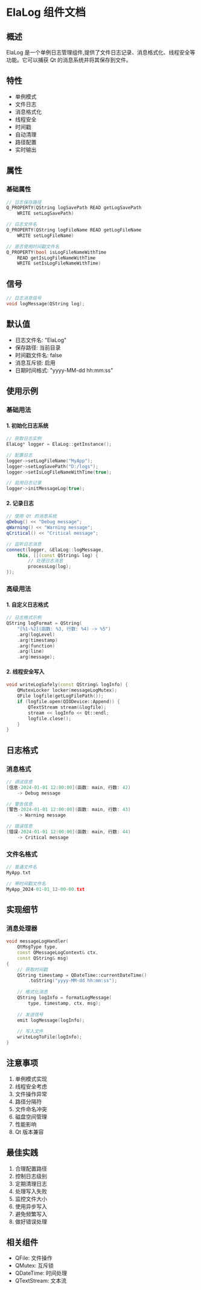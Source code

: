 # ElaLog 组件文档

## 概述
ElaLog 是一个单例日志管理组件,提供了文件日志记录、消息格式化、线程安全等功能。它可以捕获 Qt 的消息系统并将其保存到文件。

## 特性
- 单例模式
- 文件日志
- 消息格式化
- 线程安全
- 时间戳
- 自动清理
- 路径配置
- 实时输出

## 属性

### 基础属性
```cpp
// 日志保存路径
Q_PROPERTY(QString logSavePath READ getLogSavePath 
    WRITE setLogSavePath)

// 日志文件名
Q_PROPERTY(QString logFileName READ getLogFileName 
    WRITE setLogFileName)

// 是否使用时间戳文件名
Q_PROPERTY(bool isLogFileNameWithTime 
    READ getIsLogFileNameWithTime 
    WRITE setIsLogFileNameWithTime)
```

## 信号
```cpp
// 日志消息信号
void logMessage(QString log);
```

## 默认值
- 日志文件名: "ElaLog"
- 保存路径: 当前目录
- 时间戳文件名: false
- 消息互斥锁: 启用
- 日期时间格式: "yyyy-MM-dd hh:mm:ss"

## 使用示例

### 基础用法

#### 1. 初始化日志系统
```cpp
// 获取日志实例
ElaLog* logger = ElaLog::getInstance();

// 配置日志
logger->setLogFileName("MyApp");
logger->setLogSavePath("D:/logs");
logger->setIsLogFileNameWithTime(true);

// 启用日志记录
logger->initMessageLog(true);
```

#### 2. 记录日志
```cpp
// 使用 Qt 的消息系统
qDebug() << "Debug message";
qWarning() << "Warning message";
qCritical() << "Critical message";

// 监听日志消息
connect(logger, &ElaLog::logMessage, 
    this, [](const QString& log) {
        // 处理日志消息
        processLog(log);
});
```

### 高级用法

#### 1. 自定义日志格式
```cpp
// 日志格式示例
QString logFormat = QString(
    "[%1-%2](函数: %3, 行数: %4) -> %5")
    .arg(logLevel)
    .arg(timestamp)
    .arg(function)
    .arg(line)
    .arg(message);
```

#### 2. 线程安全写入
```cpp
void writeLogSafely(const QString& logInfo) {
    QMutexLocker locker(messageLogMutex);
    QFile logfile(getLogFilePath());
    if (logfile.open(QIODevice::Append)) {
        QTextStream stream(&logfile);
        stream << logInfo << Qt::endl;
        logfile.close();
    }
}
```

## 日志格式

### 消息格式
```cpp
// 调试信息
[信息-2024-01-01 12:00:00](函数: main, 行数: 42) 
    -> Debug message

// 警告信息
[警告-2024-01-01 12:00:00](函数: main, 行数: 43) 
    -> Warning message

// 错误信息
[错误-2024-01-01 12:00:00](函数: main, 行数: 44) 
    -> Critical message
```

### 文件名格式
```cpp
// 普通文件名
MyApp.txt

// 带时间戳文件名
MyApp_2024-01-01_12-00-00.txt
```

## 实现细节

### 消息处理器
```cpp
void messageLogHandler(
    QtMsgType type, 
    const QMessageLogContext& ctx, 
    const QString& msg) 
{
    // 获取时间戳
    QString timestamp = QDateTime::currentDateTime()
        .toString("yyyy-MM-dd hh:mm:ss");
    
    // 格式化消息
    QString logInfo = formatLogMessage(
        type, timestamp, ctx, msg);
    
    // 发送信号
    emit logMessage(logInfo);
    
    // 写入文件
    writeLogToFile(logInfo);
}
```

## 注意事项
1. 单例模式实现
2. 线程安全考虑
3. 文件操作异常
4. 路径分隔符
5. 文件命名冲突
6. 磁盘空间管理
7. 性能影响
8. Qt 版本兼容

## 最佳实践
1. 合理配置路径
2. 控制日志级别
3. 定期清理日志
4. 处理写入失败
5. 监控文件大小
6. 使用异步写入
7. 避免频繁写入
8. 做好错误处理

## 相关组件
- QFile: 文件操作
- QMutex: 互斥锁
- QDateTime: 时间处理
- QTextStream: 文本流
